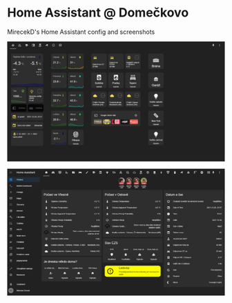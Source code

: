# Home Assistant @ Domečkovo

MirecekD's Home Assistant config and screenshots

![Screenshot](homeassistant_dashes/DASHmain.png)

![Screenshot](homeassistant_dashes/HAmain.png)
